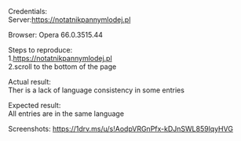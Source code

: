Credentials:  
Server:https://notatnikpannymlodej.pl 

Browser: Opera 66.0.3515.44  

Steps to reproduce:  
1.https://notatnikpannymlodej.pl    
2.scroll to the bottom of the page  

Actual result:  
Ther is a lack of language consistency in some entries  

Expected result:    
All entries are in the same language    

Screenshots: https://1drv.ms/u/s!AodpVRGnPfx-kDJnSWL859lqyHVG 
